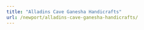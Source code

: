 ```yaml
---
title: "Alladins Cave Ganesha Handicrafts"
url: /newport/alladins-cave-ganesha-handicrafts/
---
```

